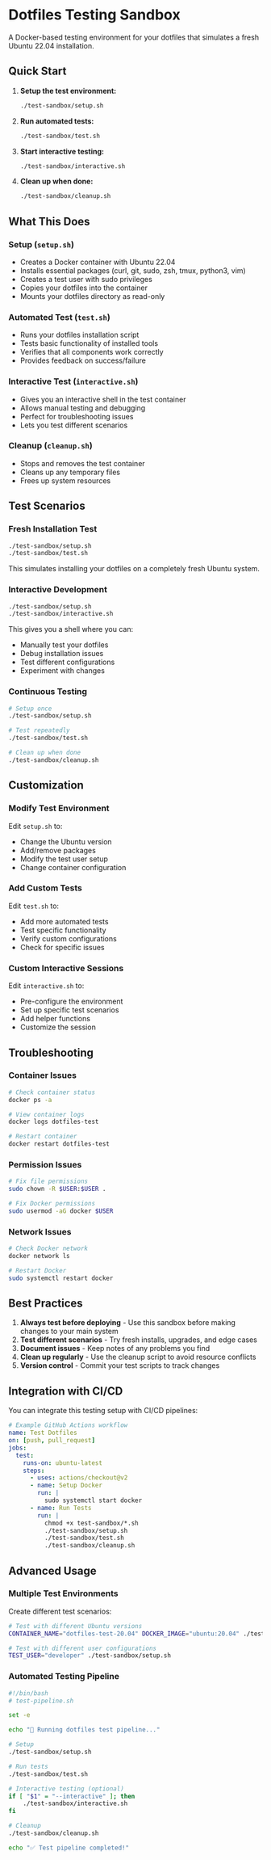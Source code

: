 # Dotfiles Testing Sandbox

A Docker-based testing environment for your dotfiles that simulates a fresh Ubuntu 22.04 installation.

## Quick Start

1. **Setup the test environment:**

   ```bash
   ./test-sandbox/setup.sh
   ```

2. **Run automated tests:**

   ```bash
   ./test-sandbox/test.sh
   ```

3. **Start interactive testing:**

   ```bash
   ./test-sandbox/interactive.sh
   ```

4. **Clean up when done:**

   ```bash
   ./test-sandbox/cleanup.sh
   ```

## What This Does

### Setup (`setup.sh`)

- Creates a Docker container with Ubuntu 22.04
- Installs essential packages (curl, git, sudo, zsh, tmux, python3, vim)
- Creates a test user with sudo privileges
- Copies your dotfiles into the container
- Mounts your dotfiles directory as read-only

### Automated Test (`test.sh`)

- Runs your dotfiles installation script
- Tests basic functionality of installed tools
- Verifies that all components work correctly
- Provides feedback on success/failure

### Interactive Test (`interactive.sh`)

- Gives you an interactive shell in the test container
- Allows manual testing and debugging
- Perfect for troubleshooting issues
- Lets you test different scenarios

### Cleanup (`cleanup.sh`)

- Stops and removes the test container
- Cleans up any temporary files
- Frees up system resources

## Test Scenarios

### Fresh Installation Test

```bash
./test-sandbox/setup.sh
./test-sandbox/test.sh
```

This simulates installing your dotfiles on a completely fresh Ubuntu system.

### Interactive Development

```bash
./test-sandbox/setup.sh
./test-sandbox/interactive.sh
```

This gives you a shell where you can:

- Manually test your dotfiles
- Debug installation issues
- Test different configurations
- Experiment with changes

### Continuous Testing

```bash
# Setup once
./test-sandbox/setup.sh

# Test repeatedly
./test-sandbox/test.sh

# Clean up when done
./test-sandbox/cleanup.sh
```

## Customization

### Modify Test Environment

Edit `setup.sh` to:

- Change the Ubuntu version
- Add/remove packages
- Modify the test user setup
- Change container configuration

### Add Custom Tests

Edit `test.sh` to:

- Add more automated tests
- Test specific functionality
- Verify custom configurations
- Check for specific issues

### Custom Interactive Sessions

Edit `interactive.sh` to:

- Pre-configure the environment
- Set up specific test scenarios
- Add helper functions
- Customize the session

## Troubleshooting

### Container Issues

```bash
# Check container status
docker ps -a

# View container logs
docker logs dotfiles-test

# Restart container
docker restart dotfiles-test
```

### Permission Issues

```bash
# Fix file permissions
sudo chown -R $USER:$USER .

# Fix Docker permissions
sudo usermod -aG docker $USER
```

### Network Issues

```bash
# Check Docker network
docker network ls

# Restart Docker
sudo systemctl restart docker
```

## Best Practices

1. **Always test before deploying** - Use this sandbox before making changes to your main system
2. **Test different scenarios** - Try fresh installs, upgrades, and edge cases
3. **Document issues** - Keep notes of any problems you find
4. **Clean up regularly** - Use the cleanup script to avoid resource conflicts
5. **Version control** - Commit your test scripts to track changes

## Integration with CI/CD

You can integrate this testing setup with CI/CD pipelines:

```yaml
# Example GitHub Actions workflow
name: Test Dotfiles
on: [push, pull_request]
jobs:
  test:
    runs-on: ubuntu-latest
    steps:
      - uses: actions/checkout@v2
      - name: Setup Docker
        run: |
          sudo systemctl start docker
      - name: Run Tests
        run: |
          chmod +x test-sandbox/*.sh
          ./test-sandbox/setup.sh
          ./test-sandbox/test.sh
          ./test-sandbox/cleanup.sh
```

## Advanced Usage

### Multiple Test Environments

Create different test scenarios:

```bash
# Test with different Ubuntu versions
CONTAINER_NAME="dotfiles-test-20.04" DOCKER_IMAGE="ubuntu:20.04" ./test-sandbox/setup.sh

# Test with different user configurations
TEST_USER="developer" ./test-sandbox/setup.sh
```

### Automated Testing Pipeline

```bash
#!/bin/bash
# test-pipeline.sh

set -e

echo "🧪 Running dotfiles test pipeline..."

# Setup
./test-sandbox/setup.sh

# Run tests
./test-sandbox/test.sh

# Interactive testing (optional)
if [ "$1" = "--interactive" ]; then
    ./test-sandbox/interactive.sh
fi

# Cleanup
./test-sandbox/cleanup.sh

echo "✅ Test pipeline completed!"
```
